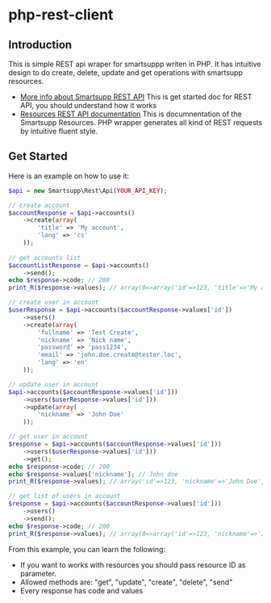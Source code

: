 php-rest-client
===============

## Introduction

This is simple REST api wraper for smartsuppp writen in PHP. It has intuitive design to do create, delete, update and get operations with smartsupp resources.

* [More info about Smartsupp REST API](http://developers.smartsupp.com/rest/) This is get started doc for REST API, you should understand how it works
* [Resources REST API documentation](http://doc.smartsupp.com/) This is documnentation of the Smartsupp Resources. PHP wrapper generates all kind of REST requests by intuitive fluent style.

## Get Started

Here is an example on how to use it:

```php
$api = new Smartsupp\Rest\Api(YOUR_API_KEY);

// create account
$accountResponse = $api->accounts()
	->create(array(
  		'title' => 'My account',
		'lang' => 'cs'
	));
	
// get accounts list
$accountListResponse = $api->accounts()
	->send();
echo $response->code; // 200
print_R($response->values); // array(0=>array('id'=>123, 'title'=>'My account', 'lang'=>'cs', 'accountKey'=>'xxxxxxxx'), 1=>array(), ...)

// create user in account
$userResponse = $api->accounts($accountResponse->values['id'])
	->users()
	->create(array(
		'fullname' => 'Test Create',
		'nickname' => 'Nick name',
		'password' => 'pass1234',
		'email' => 'john.doe.create@tester.loc',
		'lang' => 'en'
	));

// update user in account  
$api->accounts($accountResponse->values['id']))
	->users($userResponse->values['id']))
	->update(array(
		'nickname' => 'John Doe'
	));

// get user in account  
$response = $api->accounts($accountResponse->values['id']))
	->users($userResponse->values['id']))
	->get();
echo $response->code; // 200
echo $response->values['nickname']; // John doe
print_R($response->values); // array('id'=>123, 'nickname'=>'John Doe', 'role'=>'agent',...);

// get list of users in account
$response = $api->accounts($accountResponse->values['id']))
	->users()
	->send();
echo $response->code; // 200
print_R($response->values); // array(0=>array('id'=>123, 'nickname'=>'John Doe', 'role'=>'agent',...), 1=>array(), ...)
```

From this example, you can learn the following:

* If you want to works with resources you should pass resource ID as parameter.
* Allowed methods are: "get", "update", "create", "delete", "send"
* Every response has code and values

